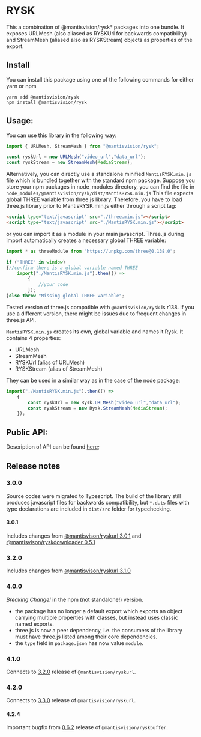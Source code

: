 # RYSK
This a combination of @mantisvision/rysk* packages into one bundle. It exposes URLMesh (also aliased as RYSKUrl for backwards 
compatibility) and StreamMesh (aliased also as RYSKStream) objects as properties of the export. 

## Install
You can install this package using one of the following commands for either yarn or npm
```
yarn add @mantisvision/rysk
npm install @mantisvision/rysk
```

## Usage:
You can use this library in the following way:
```javascript
import { URLMesh, StreamMesh } from "@mantisvision/rysk";

const ryskUrl = new URLMesh("video_url","data_url");
const ryskStream = new StreamMesh(MediaStream);
```

Alternatively, you can directly use a standalone minified ``MantisRYSK.min.js`` file which is bundled together with the standard npm package.
Suppose you store your npm packages in node_modules directory, you can find the file in ``node_modules/@mantisvision/rysk/dist/MantisRYSK.min.js``
This file expects global THREE variable from three.js library. Therefore, you have to load three.js library prior to MantisRYSK.min.js either through a script tag:
```html
<script type="text/javascript" src="./three.min.js"></script>
<script type="text/javascript" src="./MantisRYSK.min.js"></script>
```
or you can import it as a module in your main javascript. Three.js during import automatically creates a necessary global THREE variable:
```javascript
import * as threeModule from "https://unpkg.com/three@0.138.0";

if ("THREE" in window)
{//confirm there is a global variable named THREE
	import("./MantisRYSK.min.js").then(() => 
		{
			//your code
		});
}else throw "Missing global THREE variable";
```
Tested version of three.js compatible with ``@mantisvision/rysk`` is r138. If you use a different version, there might be issues due to frequent changes in three.js API.

``MantisRYSK.min.js`` creates its own, global variable and names it Rysk. It contains 4 properties:
- URLMesh
- StreamMesh
- RYSKUrl (alias of URLMesh)
- RYSKStream (alias of StreamMesh)

They can be used in a similar way as in the case of the node package:
```javascript
import("./MantisRYSK.min.js").then(() => 
	{
		const ryskUrl = new Rysk.URLMesh("video_url","data_url");
		const ryskStream = new Rysk.StreamMesh(MediaStream);
	});
```

## Public API:
Description of API can be found [here](./threejs.md);

## Release notes

### 3.0.0
Source codes were migrated to Typescript. The build of the library still produces javascript files for backwards
compatibility, but ``*.d.ts`` files with type declarations are included in ``dist/src`` folder for typechecking.

#### 3.0.1
Includes changes from [@mantisvison/ryskurl 3.0.1](./ryskurlryskstream.md#301) and [@mantisvison/ryskdownloader 0.5.1](./downloader.md#051)

### 3.2.0
Includes changes from [@mantisvison/ryskurl 3.1.0](./ryskurlryskstream.md#310)

### 4.0.0
*Breaking Change!* in the npm (not standalone!) version. 
- the package has no longer a default export which exports an object carrying multiple properties with classes, but instead uses classic named exports.
- three.js is now a peer dependency, i.e. the consumers of the library must have three.js listed among their core dependencies.
- the ``type`` field in ``package.json`` has now value ``module``.

### 4.1.0
Connects to [3.2.0](./ryskurlryskstream.md#320) release of ``@mantisvision/ryskurl``.
### 4.2.0
Connects to [3.3.0](./ryskurlryskstream.md#330) release of ``@mantisvision/ryskurl``.

#### 4.2.4
Important bugfix from [0.6.2](./buffer.md#062) release of ``@mantisvision/ryskbuffer``.

